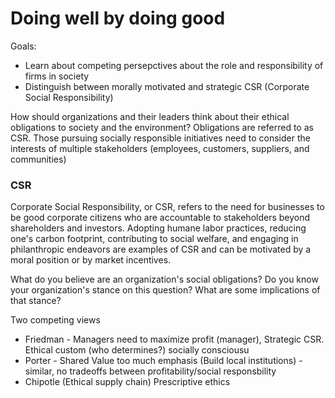 # Doing well by doing good

Goals:
- Learn about competing persepctives about the role and responsibility of firms in society
- Distinguish between morally motivated and strategic CSR (Corporate Social Responsibility)

How should organizations and their leaders think about their ethical obligations to society and the environment? 
Obligations are referred to as CSR. Those pursuing socially responsible initiatives need to consider the interests of multiple stakeholders (employees, customers, suppliers, and communities)

### CSR

Corporate Social Responsibility, or CSR, refers to the need for businesses to be good corporate citizens who are accountable to stakeholders beyond shareholders and investors. Adopting humane labor practices, reducing one's carbon footprint, contributing to social welfare, and engaging in philanthropic endeavors are examples of CSR and can be motivated by a moral position or by market incentives.

What do you believe are an organization's social obligations? Do you know your organization's stance on this question? What are some implications of that stance?

Two competing views
- Friedman - Managers need to maximize profit (manager), Strategic CSR. Ethical custom (who determines?) socially consciousu
- Porter - Shared Value too much emphasis (Build local institutions) - similar, no tradeoffs between profitability/social responsbility
- Chipotle (Ethical supply chain) Prescriptive ethics
